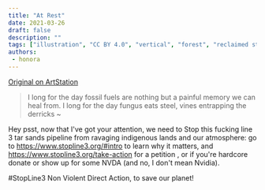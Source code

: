 ```yaml
---
title: "At Rest"
date: 2021-03-26
draft: false
description: ""
tags: ["illustration", "CC BY 4.0", "vertical", "forest", "reclaimed structure"]
authors:
 - honora
---
```


[Original on ArtStation](https://efflam.artstation.com/projects/aYJ9BX)

> I long for the day fossil fuels are nothing but a painful memory we can heal from.
> I long for the day fungus eats steel, vines entrapping the derricks ~

Hey psst, now that I've got your attention, we need to Stop this fucking line 3 tar sands pipeline from ravaging indigenous lands and our atmosphere: go to https://www.stopline3.org/#intro to learn why it matters, and https://www.stopline3.org/take-action for a petition , or if you're hardcore donate or show up for some NVDA (and no, I don't mean Nvidia).

#StopLine3 Non Violent Direct Action, to save our planet!